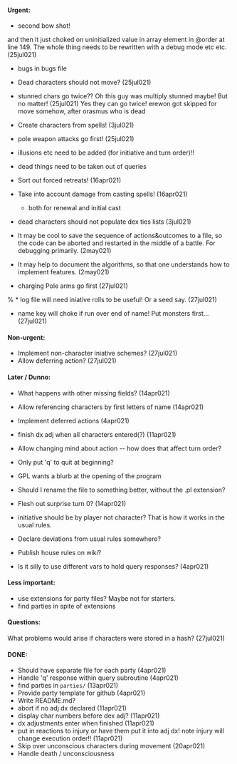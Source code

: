 #### Urgent:
* second bow shot!

and then it just choked on uninitialized value in array element in @order at line 149.
The whole thing needs to be rewritten with a debug mode etc etc. (25jul021)

* bugs in bugs file

* Dead characters should not move? (25jul021)
* stunned chars go twice??  Oh this guy was multiply stunned maybe!  But no matter! (25jul021)
Yes they can go twice!
erewon got skipped for move somehow, after orasmus who is dead
* Create characters from spells! (3jul021)
* pole weapon attacks go first! (25jul021)

* illusions etc need to be added (for initiative and turn order)!!
* dead things need to be taken out of queries

* Sort out forced retreats! (16apr021)
* Take into account damage from casting spells! (16apr021)
  - both for renewal and initial cast
* dead characters should not populate dex ties lists (3jul021)

* It may be cool to save the sequence of actions&outcomes to a file, so the
  code can be aborted and restarted in the middle of a battle.  For debugging
  primarily. (2may021)
* It may help to document the algorithms, so that one understands how to
  implement features. (2may021)

* charging Pole arms go first (27jul021)

% * log file will need iniative rolls to be useful!  Or a seed say. (27jul021)

* name key will choke if run over end of name!  Put monsters first... (27jul021)

#### Non-urgent:
* Implement non-character iniative schemes? (27jul021)
* Allow deferring action? (27jul021)

#### Later / Dunno:

* What happens with other missing fields? (14apr021)
* Allow referencing characters by first letters of name (14apr021)
* Implement deferred actions (4apr021)
* finish dx adj when all characters entered(?) (11apr021)
* Allow changing mind about action -- how does that affect turn order?
* Only put 'q' to quit at beginning?
* GPL wants a blurb at the opening of the program
* Should I rename the file to something better, without the .pl extension?

* Flesh out surprise turn 0? (14apr021)
* initiative should be by player not character?  That is how it works in the
  usual rules.
* Declare deviations from usual rules somewhere?
* Publish house rules on wiki?

* Is it silly to use different vars to hold query responses? (4apr021)

#### Less important:

* use extensions for party files?
  Maybe not for starters.
* find parties in spite of extensions

#### Questions:
What problems would arise if characters were stored in a hash? (27jul021)

#### DONE:

* Should have separate file for each party (4apr021)
* Handle 'q' response within query subroutine (4apr021)
* find parties in `parties/` (13apr021)
* Provide party template for github (4apr021)
* Write README.md?
* abort if no adj dx declared (11apr021)
* display char numbers before dex adj? (11apr021)
* dx adjustments enter when finished (11apr021)
* put in reactions to injury or have them put it into adj dx!
  note injury will change execution order!! (11apr021)
* Skip over unconscious characters during movement (20apr021)
* Handle death / unconsciousness
